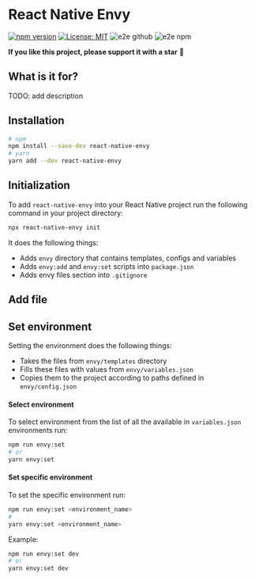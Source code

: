 # React Native Envy

[![npm version](https://img.shields.io/npm/v/react-native-envy)](https://badge.fury.io/js/react-native-envy)
[![License: MIT](https://img.shields.io/npm/l/una-language)](https://opensource.org/licenses/MIT)
![e2e github](https://github.com/sergeyshpadyrev/react-native-envy/actions/workflows/e2e.github.yml/badge.svg?branch=main&event=push)
![e2e npm](https://github.com/sergeyshpadyrev/react-native-envy/actions/workflows/e2e.npm.yml/badge.svg?branch=main&event=push)

**If you like this project, please support it with a star** 🌟

## What is it for?

TODO: add description

## Installation

```sh
# npm
npm install --save-dev react-native-envy
# yarn
yarn add --dev react-native-envy
```

## Initialization

To add `react-native-envy` into your React Native project run the following command in your project directory:

```sh
npx react-native-envy init
```

It does the following things:

- Adds `envy` directory that contains templates, configs and variables
- Adds `envy:add` and `envy:set` scripts into `package.json`
- Adds envy files section into `.gitignore`

## Add file

## Set environment

Setting the environment does the following things:

- Takes the files from `envy/templates` directory
- Fills these files with values from `envy/variables.json`
- Copies them to the project according to paths defined in `envy/config.json`

#### Select environment

To select environment from the list of all the available in `variables.json` environments run:

```sh
npm run envy:set
# or
yarn envy:set
```

#### Set specific environment

To set the specific environment run:

```sh
npm run envy:set <environment_name>
#
yarn envy:set <environment_name>
```

Example:

```sh
npm run envy:set dev
# or
yarn envy:set dev
```

